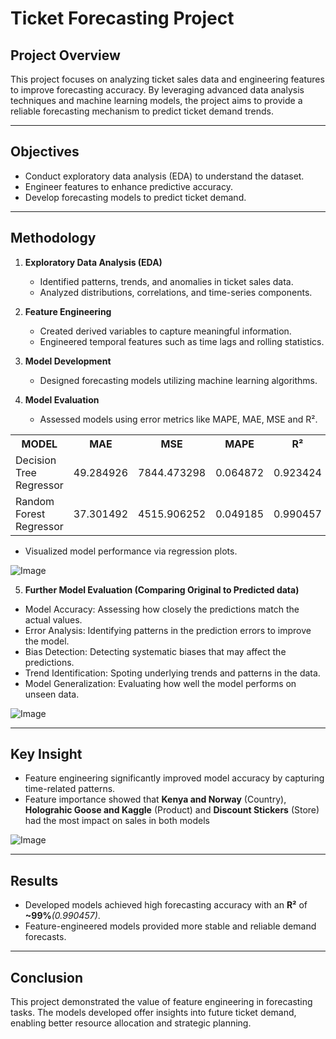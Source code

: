 # Ticket Forecasting Project

## Project Overview
This project focuses on analyzing ticket sales data and engineering features to improve forecasting accuracy. By leveraging advanced data analysis techniques and machine learning models, the project aims to provide a reliable forecasting mechanism to predict ticket demand trends.

---

## Objectives
- Conduct exploratory data analysis (EDA) to understand the dataset.
- Engineer features to enhance predictive accuracy.
- Develop forecasting models to predict ticket demand.

---

## Methodology

1. **Exploratory Data Analysis (EDA)**
   - Identified patterns, trends, and anomalies in ticket sales data.
   - Analyzed distributions, correlations, and time-series components.

2. **Feature Engineering**
   - Created derived variables to capture meaningful information.
   - Engineered temporal features such as time lags and rolling statistics.

3. **Model Development**
   - Designed forecasting models utilizing machine learning algorithms.
   
4. **Model Evaluation**
   - Assessed models using error metrics like MAPE, MAE, MSE and R².

<table align="center">
 <tr>
    <th>MODEL</th>
    <th>MAE</th>
    <th>MSE</th>
    <th>MAPE</th>
    <th>R²</th>
 </tr>
 <tr>
    <td>Decision Tree Regressor</td>
    <td align="center">49.284926</td>
    <td align="center">7844.473298</td>
    <td align="center">0.064872</td>
    <td align="center">0.923424</td>
 </tr>
 <tr>
    <td>Random Forest Regressor</td>
    <td align="center">37.301492</td>
    <td align="center">4515.906252</td>
    <td align="center">0.049185</td>
    <td align="center">0.990457</td>
 </tr>
</table>


   - Visualized model performance via regression plots.

![Image](https://github.com/user-attachments/assets/141332ac-2c79-4f4c-9a6b-8cc60c6c120c)

5. **Further Model Evaluation (Comparing Original to Predicted data)**
  - Model Accuracy: Assessing how closely the predictions match the actual values.
  - Error Analysis: Identifying patterns in the prediction errors to improve the model.
  - Bias Detection: Detecting systematic biases that may affect the predictions.
  - Trend Identification: Spoting underlying trends and patterns in the data.
  - Model Generalization: Evaluating how well the model performs on unseen data.

![Image](https://github.com/user-attachments/assets/2b14889f-f60a-4022-905d-80af4b52865a)

---

## Key Insight
- Feature engineering significantly improved model accuracy by capturing time-related patterns.
- Feature importance showed that **Kenya and Norway** (Country), **Holograhic Goose and Kaggle** (Product) and **Discount Stickers** (Store) had the most impact on sales in both models

![Image](https://github.com/user-attachments/assets/4db2355e-feb2-42ad-b6bf-6300efb27e1c)

---

## Results
- Developed models achieved high forecasting accuracy with an **R²** of **~99%***(0.990457)*.
- Feature-engineered models provided more stable and reliable demand forecasts.

---

## Conclusion
This project demonstrated the value of feature engineering in forecasting tasks. The models developed offer insights into future ticket demand, enabling better resource allocation and strategic planning.
